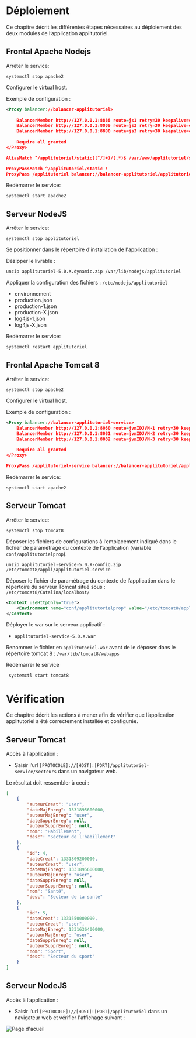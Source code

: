 # Déploiement

Ce chapitre décrit les différentes étapes nécessaires au déploiement des deux modules de l’application applitutoriel. 


## Frontal Apache Nodejs

Arrêter le service:

```shell
systemctl stop apache2
```

Configurer le virtual host.

Exemple de configuration : 

```xml
<Proxy balancer://balancer-applitutoriel>
	
	BalancerMember http://127.0.0.1:8888 route=js1 retry=30 keepalive=on  ttl=10 loadfactor=3 flushpackets=auto timeout=300	
	BalancerMember http://127.0.0.1:8889 route=js2 retry=30 keepalive=on  ttl=10 loadfactor=3 flushpackets=auto timeout=300	
	BalancerMember http://127.0.0.1:8890 route=js3 retry=30 keepalive=on  ttl=10 loadfactor=3 flushpackets=auto timeout=300
	
	Require all granted
</Proxy>

AliasMatch ^/applitutoriel/static([^/]+)/(.*)$ /var/www/applitutoriel/static/$2

ProxyPassMatch ^/applitutoriel/static !
ProxyPass /applitutoriel balancer://balancer-applitutoriel/applitutoriel stickysession=NODESESSIONID nofailover=on
```

Redémarrer le service:

```
systemctl start apache2
```

## Serveur NodeJS

Arrêter le service:

```shell
systemctl stop applitutoriel
```

Se positionner dans le répertoire d'installation de l'application :

Dézipper le livrable :

```shell
unzip applitutoriel-5.0.X.dynamic.zip /var/lib/nodejs/applitutoriel
```

Appliquer la configuration des fichiers : `/etc/nodejs/applitutoriel`

- environnement
- production.json
- production-1.json
- production-X.json
- log4js-1.json
- log4js-X.json

Redémarrer le service:

```shell
systemctl restart applitutoriel
```

## Frontal Apache Tomcat 8

Arrêter le service:

```shell
systemctl stop apache2
```

Configurer le virtual host.

Exemple de configuration : 

```xml
<Proxy balancer://balancer-applitutoriel-service>
	BalancerMember http://127.0.0.1:8080 route=jvmIDJVM-1 retry=30 keepalive=on ttl=10 loadfactor=3 flushpackets=auto timeout=300
	BalancerMember http://127.0.0.1:8081 route=jvmIDJVM-2 retry=30 keepalive=on ttl=10 loadfactor=3 flushpackets=auto timeout=300
	BalancerMember http://127.0.0.1:8082 route=jvmIDJVM-3 retry=30 keepalive=on ttl=10 loadfactor=3 flushpackets=auto timeout=300
	
	Require all granted	
</Proxy>

ProxyPass /applitutoriel-service balancer://balancer-applitutoriel/applitutoriel-service nofailover=on
```

Redémarrer le service:

```shell
systemctl start apache2
```

## Serveur Tomcat

Arrêter le service:

```shell
systemctl stop tomcat8
```

Déposer les fichiers de configurations à l’emplacement indiqué dans le fichier de paramétrage du contexte de l’application (variable `conf/applitutorielprop`).

```shell
unzip applitutoriel-service-5.0.X-config.zip /etc/tomcat8/appli/applitutoriel-service
```

Déposer le fichier de paramétrage du contexte de l’application dans le répertoire du serveur Tomcat situé sous : `/etc/tomcat8/Catalina/localhost/`

```xml
<Context useHttpOnly="true">
    <Environment name="conf/applitutorielprop" value="/etc/tomcat8/appli/applitutoriel-service" type="java.lang.String" />
</Context>
```

Déployer le war sur le serveur applicatif :

- `applitutoriel-service-5.0.X.war`

Renommer le fichier en `applitutoriel.war` avant de le déposer dans le répertoire tomcat 8 : `/var/lib/tomcat8/webapps`

Redémarrer le service

```shell
 systemctl start tomcat8
```

# Vérification

Ce chapitre décrit les actions à mener afin de vérifier que l’application applitutoriel a été correctement installée et configurée.


## Serveur Tomcat

Accès à l’application :

- Saisir l’url `[PROTOCOLE]://[HOST]:[PORT]/applitutoriel-service/secteurs` dans un navigateur web.

Le résultat doit ressembler à ceci :

```json
[
    {
        "auteurCreat": "user",
        "dateMajEnreg": 1331895600000,
        "auteurMajEnreg": "user",
        "dateSupprEnreg": null,
        "auteurSupprEnreg": null,
        "nom": "Habillement",
        "desc": "Secteur de l'habillement"
    },
    {
        "id": 4,
        "dateCreat": 1331809200000,
        "auteurCreat": "user",
        "dateMajEnreg": 1331895600000,
        "auteurMajEnreg": "user",
        "dateSupprEnreg": null,
        "auteurSupprEnreg": null,
        "nom": "Santé",
        "desc": "Secteur de la santé"
    },
    {
        "id": 5,
        "dateCreat": 1331550000000,
        "auteurCreat": "user",
        "dateMajEnreg": 1331636400000,
        "auteurMajEnreg": "user",
        "dateSupprEnreg": null,
        "auteurSupprEnreg": null,
        "nom": "Sport",
        "desc": "Secteur du sport"
    }
]
```

## Serveur NodeJS

Accès à l’application :

- Saisir l’url `[PROTOCOLE]://[HOST]:[PORT]/applitutoriel` dans un navigateur web et vérifier l'affichage suivant :

![Page d'acueil](./sources/application-tutoriel/accueil.png)

